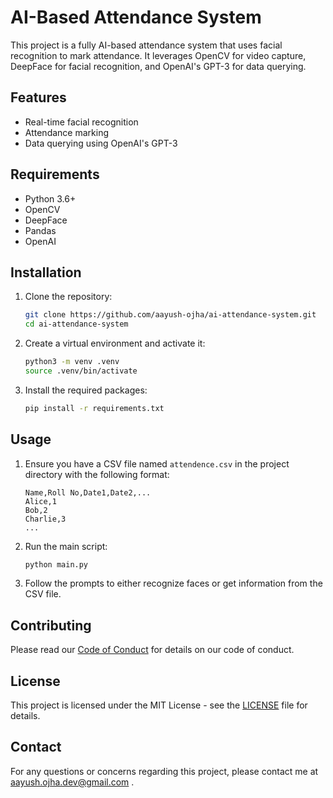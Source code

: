 # AI-Based Attendance System

This project is a fully AI-based attendance system that uses facial recognition to mark attendance. It leverages OpenCV for video capture, DeepFace for facial recognition, and OpenAI's GPT-3 for data querying.

## Features

- Real-time facial recognition
- Attendance marking
- Data querying using OpenAI's GPT-3

## Requirements

- Python 3.6+
- OpenCV
- DeepFace
- Pandas
- OpenAI

## Installation

1. Clone the repository:
   ```sh
   git clone https://github.com/aayush-ojha/ai-attendance-system.git
   cd ai-attendance-system
   ```

2. Create a virtual environment and activate it:
   ```sh
   python3 -m venv .venv
   source .venv/bin/activate
   ```

3. Install the required packages:
   ```sh
   pip install -r requirements.txt
   ```

## Usage

1. Ensure you have a CSV file named `attendence.csv` in the project directory with the following format:
   ```csv
   Name,Roll No,Date1,Date2,...
   Alice,1
   Bob,2
   Charlie,3
   ...
   ```

2. Run the main script:
   ```sh
   python main.py
   ```

3. Follow the prompts to either recognize faces or get information from the CSV file.

## Contributing

Please read our [Code of Conduct](CODE_OF_CONDUCT.md) for details on our code of conduct.

## License

This project is licensed under the MIT License - see the [LICENSE](LICENSE) file for details.

## Contact

For any questions or concerns regarding this project, please contact me at aayush.ojha.dev@gmail.com .
